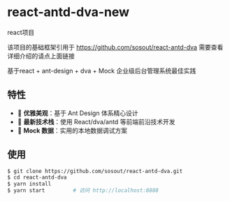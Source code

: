 # react-antd-dva-new

react项目 

该项目的基础框架引用于 
https://github.com/sosout/react-antd-dva
需要查看详细介绍的请点上面链接

基于react + ant-design + dva + Mock 企业级后台管理系统最佳实践

## 特性

- :gem: **优雅美观**：基于 Ant Design 体系精心设计
- :rocket: **最新技术栈**：使用 React/dva/antd 等前端前沿技术开发
- :1234: **Mock 数据**：实用的本地数据调试方案

## 使用

```bash
$ git clone https://github.com/sosout/react-antd-dva.git
$ cd react-antd-dva
$ yarn install
$ yarn start         # 访问 http://localhost:8888
```
